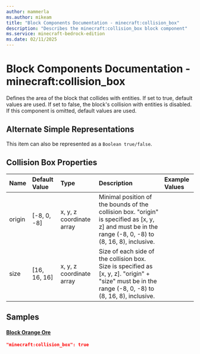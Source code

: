 ```yaml
---
author: mammerla
ms.author: mikeam
title: "Block Components Documentation - minecraft:collision_box"
description: "Describes the minecraft:collision_box block component"
ms.service: minecraft-bedrock-edition
ms.date: 02/11/2025 
---
```


# Block Components Documentation - minecraft:collision_box

Defines the area of the block that collides with entities. If set to true, default values are used. If set to false, the block's collision with entities is disabled. If this component is omitted, default values are used.

## Alternate Simple Representations

This item can also be represented as a `Boolean true/false`.


## Collision Box Properties

|Name       |Default Value |Type |Description |Example Values |
|:----------|:-------------|:----|:-----------|:------------- |
| origin | [-8, 0, -8] | x, y, z coordinate array | Minimal position of the bounds of the collision box. "origin" is specified as [x, y, z] and must be in the range (-8, 0, -8) to (8, 16, 8), inclusive. |  | 
| size | [16, 16, 16] | x, y, z coordinate array | Size of each side of the collision box. Size is specified as [x, y, z]. "origin" + "size" must be in the range (-8, 0, -8) to (8, 16, 8), inclusive. |  | 

## Samples

#### [Block Orange Ore](https://github.com/microsoft/minecraft-samples/tree/main/custom_features/basic_orange_ore/behavior_packs/basic_orange_ore/blocks/orange_ore.block.json)


```json
"minecraft:collision_box": true
```
